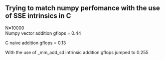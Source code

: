 ## Trying to match numpy perfomance with the use of SSE intrinsics in C 


N=10000 <br>
Numpy vector addition gflops = 0.44

C naive addition gflops = 0.13 <br>


With the use of _mm_add_sd intrinsic addition gflops jumped to 0.255
